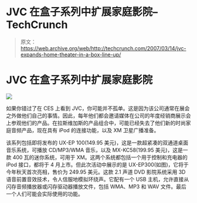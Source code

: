 # JVC 在盒子系列中扩展家庭影院–TechCrunch

> 原文：<https://web.archive.org/web/http://techcrunch.com/2007/03/14/jvc-expands-home-theater-in-a-box-line-up/>

# JVC 在盒子系列中扩展家庭影院

![](img/e9a8679505b874cdff2eca91397b7c2b.png)

如果你错过了在 CES 上看到 JVC，你可能并不孤单。这是因为该公司通常在展会之外做他们自己的事情。因此，每年他们都会邀请媒体在公司的年度经销商展示会上参观他们的产品。在拉斯维加斯的产品组合中，可能已经失去了他们新的时尚家庭音频产品，现在具有 iPod 的连接功能，以及 XM 卫星广播准备。

该系列包括即将发布的 UX-EP 100(149.95 美元)，这是一款超紧凑的双通道桌面音乐系统，可播放 CD/MP3/WMA 音乐，以及 MX-KC58(199.95 美元)，这是一款 400 瓦的迷你系统，可用于 XM。这两个系统都包括一个用于控制和充电器的 iPod 接口，都将于 4 月上市。但此次活动中展示的是 UX-EP300(如图)，它将于今年秋天首次亮相，售价为 249.95 美元。这款 2.1 声道 DVD 影院系统采用 3D 语音前置音效技术，令人信服地模拟环绕声。它配有一个 USB 主机，允许直接从闪存音频播放器或闪存驱动器播放文件，包括 WMA、MP3 和 WAV 文件。最后一个人们可能会实际使用的功能。
